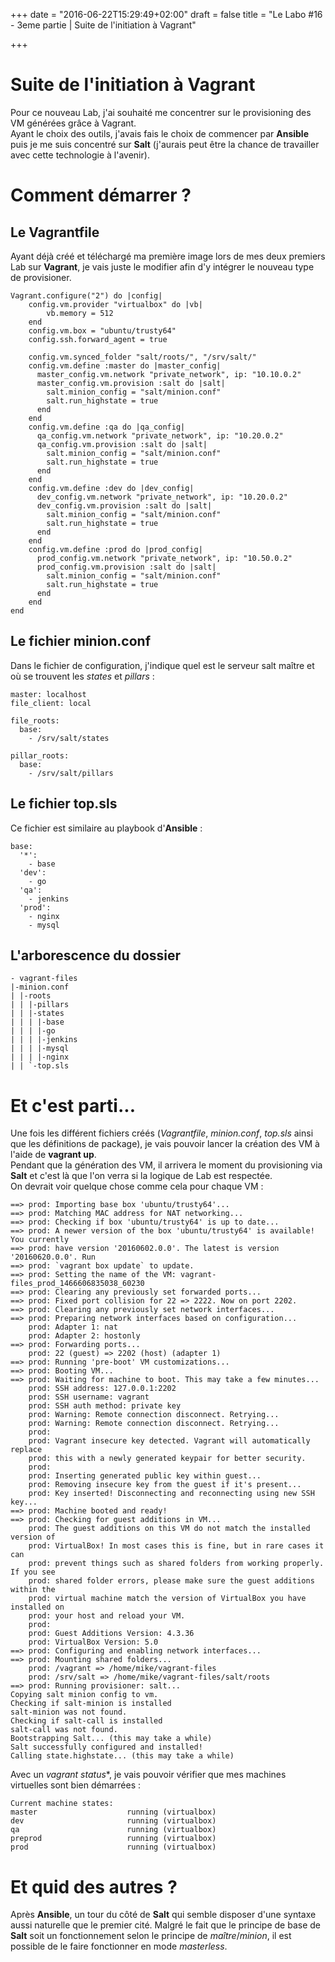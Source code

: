 +++
date = "2016-06-22T15:29:49+02:00"
draft = false
title = "Le Labo #16 - 3eme partie | Suite de l'initiation à Vagrant"

+++

# Suite de l'initiation à Vagrant
Pour ce nouveau Lab, j'ai souhaité me concentrer sur le provisioning des VM générées grâce à Vagrant.  
Ayant le choix des outils, j'avais fais le choix de commencer par **Ansible** puis je me suis concentré sur **Salt** (j'aurais peut être la chance de travailler avec cette technologie à l'avenir).

# Comment démarrer ?
## Le Vagrantfile
Ayant déjà créé et téléchargé ma première image lors de mes deux premiers Lab sur **Vagrant**, je vais juste le modifier afin d'y intégrer le nouveau type de provisioner.

	Vagrant.configure("2") do |config|
	    config.vm.provider "virtualbox" do |vb|
	        vb.memory = 512
	    end
	    config.vm.box = "ubuntu/trusty64"
	    config.ssh.forward_agent = true
	    
	    config.vm.synced_folder "salt/roots/", "/srv/salt/"
	    config.vm.define :master do |master_config|
	      master_config.vm.network "private_network", ip: "10.10.0.2"
	      master_config.vm.provision :salt do |salt|
	        salt.minion_config = "salt/minion.conf"
	        salt.run_highstate = true
	      end
	    end
	    config.vm.define :qa do |qa_config|
	      qa_config.vm.network "private_network", ip: "10.20.0.2"
	      qa_config.vm.provision :salt do |salt|
	        salt.minion_config = "salt/minion.conf"
	        salt.run_highstate = true
	      end
	    end
	    config.vm.define :dev do |dev_config|
	      dev_config.vm.network "private_network", ip: "10.20.0.2"
	      dev_config.vm.provision :salt do |salt|
	        salt.minion_config = "salt/minion.conf"
	        salt.run_highstate = true
	      end
	    end
	    config.vm.define :prod do |prod_config|
	      prod_config.vm.network "private_network", ip: "10.50.0.2"
	      prod_config.vm.provision :salt do |salt|
	        salt.minion_config = "salt/minion.conf"
	        salt.run_highstate = true
	      end
	    end
	end

## Le fichier minion.conf
Dans le fichier de configuration, j'indique quel est le serveur salt maître et où se trouvent les *states* et *pillars* :

	master: localhost
	file_client: local

	file_roots:
	  base:
	    - /srv/salt/states

	pillar_roots:
	  base:
	    - /srv/salt/pillars

## Le fichier top.sls
Ce fichier est similaire au playbook d'**Ansible** :

	base:
	  '*':
	    - base
	  'dev':
	    - go
	  'qa':
	    - jenkins
	  'prod':
	    - nginx
	    - mysql

## L'arborescence du dossier

	- vagrant-files
	|-minion.conf
	| |-roots
	| | |-pillars
	| | |-states
	| | | |-base
	| | | |-go
	| | | |-jenkins
	| | | |-mysql
	| | | |-nginx
	| | `-top.sls


# Et c'est parti...
Une fois les différent fichiers créés (*Vagrantfile*, *minion.conf*, *top.sls* ainsi que les définitions de package), je vais pouvoir lancer la création des VM à l'aide de **vagrant up**.  
Pendant que la génération des VM, il arrivera le moment du provisioning via **Salt** et c'est là que l'on verra si la logique de Lab est respectée.  
On devrait voir quelque chose comme cela pour chaque VM : 

	==> prod: Importing base box 'ubuntu/trusty64'...
	==> prod: Matching MAC address for NAT networking...
	==> prod: Checking if box 'ubuntu/trusty64' is up to date...
	==> prod: A newer version of the box 'ubuntu/trusty64' is available! You currently
	==> prod: have version '20160602.0.0'. The latest is version '20160620.0.0'. Run
	==> prod: `vagrant box update` to update.
	==> prod: Setting the name of the VM: vagrant-files_prod_1466606835038_60230
	==> prod: Clearing any previously set forwarded ports...
	==> prod: Fixed port collision for 22 => 2222. Now on port 2202.
	==> prod: Clearing any previously set network interfaces...
	==> prod: Preparing network interfaces based on configuration...
	    prod: Adapter 1: nat
	    prod: Adapter 2: hostonly
	==> prod: Forwarding ports...
	    prod: 22 (guest) => 2202 (host) (adapter 1)
	==> prod: Running 'pre-boot' VM customizations...
	==> prod: Booting VM...
	==> prod: Waiting for machine to boot. This may take a few minutes...
	    prod: SSH address: 127.0.0.1:2202
	    prod: SSH username: vagrant
	    prod: SSH auth method: private key
	    prod: Warning: Remote connection disconnect. Retrying...
	    prod: Warning: Remote connection disconnect. Retrying...
	    prod: 
	    prod: Vagrant insecure key detected. Vagrant will automatically replace
	    prod: this with a newly generated keypair for better security.
	    prod: 
	    prod: Inserting generated public key within guest...
	    prod: Removing insecure key from the guest if it's present...
	    prod: Key inserted! Disconnecting and reconnecting using new SSH key...
	==> prod: Machine booted and ready!
	==> prod: Checking for guest additions in VM...
	    prod: The guest additions on this VM do not match the installed version of
	    prod: VirtualBox! In most cases this is fine, but in rare cases it can
	    prod: prevent things such as shared folders from working properly. If you see
	    prod: shared folder errors, please make sure the guest additions within the
	    prod: virtual machine match the version of VirtualBox you have installed on
	    prod: your host and reload your VM.
	    prod: 
	    prod: Guest Additions Version: 4.3.36
	    prod: VirtualBox Version: 5.0
	==> prod: Configuring and enabling network interfaces...
	==> prod: Mounting shared folders...
	    prod: /vagrant => /home/mike/vagrant-files
	    prod: /srv/salt => /home/mike/vagrant-files/salt/roots
	==> prod: Running provisioner: salt...
	Copying salt minion config to vm.
	Checking if salt-minion is installed
	salt-minion was not found.
	Checking if salt-call is installed
	salt-call was not found.
	Bootstrapping Salt... (this may take a while)
	Salt successfully configured and installed!
	Calling state.highstate... (this may take a while)

Avec un *vagrant status**, je vais pouvoir vérifier que mes machines virtuelles sont bien démarrées : 

	Current machine states:
	master                    running (virtualbox)
	dev                       running (virtualbox)
	qa                        running (virtualbox)
	preprod                   running (virtualbox)
	prod                      running (virtualbox)

# Et quid des autres ?
Après **Ansible**, un tour du côté de **Salt** qui semble disposer d'une syntaxe aussi naturelle que le premier cité. Malgré le fait que le principe de base de **Salt** soit un fonctionnement selon le principe de *maître*/*minion*, il est possible de le faire fonctionner en mode *masterless*.